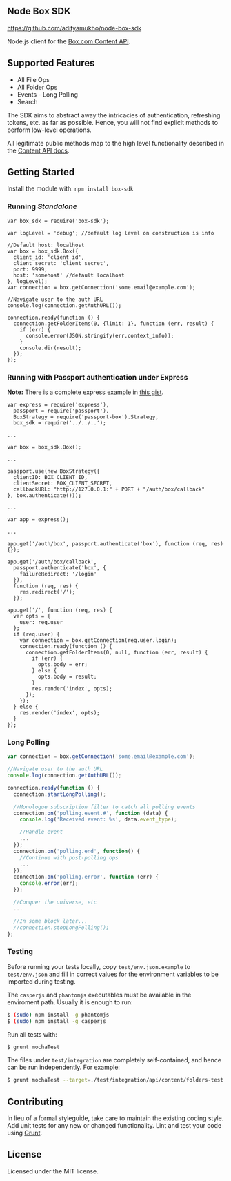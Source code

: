 ## Node Box SDK
https://github.com/adityamukho/node-box-sdk

Node.js client for the [Box.com Content API](https://developers.box.com/docs/).

## Supported Features
* All File Ops
* All Folder Ops
* Events - Long Polling
* Search

The SDK aims to abstract away the intricacies of authentication, refreshing tokens, etc. as far as possible. Hence, you will not find explicit methods to perform low-level operations.

All legitimate public methods map to the high level functionality described in the [Content API docs](https://developers.box.com/docs/).

## Getting Started
Install the module with: `npm install box-sdk`

### Running _Standalone_

```
var box_sdk = require('box-sdk');

var logLevel = 'debug'; //default log level on construction is info

//Default host: localhost
var box = box_sdk.Box({
  client_id: 'client id',
  client_secret: 'client secret',
  port: 9999,
  host: 'somehost' //default localhost
}, logLevel);
var connection = box.getConnection('some.email@example.com');

//Navigate user to the auth URL
console.log(connection.getAuthURL());

connection.ready(function () {
  connection.getFolderItems(0, {limit: 1}, function (err, result) {
    if (err) {
      console.error(JSON.stringify(err.context_info));
    }
    console.dir(result);
  });
});
```

### Running with Passport authentication under Express
**Note:** There is a complete express example in [this gist](https://gist.github.com/adityamukho/13c7c462e216fa02d0a9).
```
var express = require('express'),
  passport = require('passport'),
  BoxStrategy = require('passport-box').Strategy,
  box_sdk = require('../../..');

...

var box = box_sdk.Box();

...

passport.use(new BoxStrategy({
  clientID: BOX_CLIENT_ID,
  clientSecret: BOX_CLIENT_SECRET,
  callbackURL: "http://127.0.0.1:" + PORT + "/auth/box/callback"
}, box.authenticate()));

...

var app = express();

...

app.get('/auth/box', passport.authenticate('box'), function (req, res) {});

app.get('/auth/box/callback',
  passport.authenticate('box', {
    failureRedirect: '/login'
  }),
  function (req, res) {
    res.redirect('/');
  });

app.get('/', function (req, res) {
  var opts = {
    user: req.user
  };
  if (req.user) {
    var connection = box.getConnection(req.user.login);
    connection.ready(function () {
      connection.getFolderItems(0, null, function (err, result) {
        if (err) {
          opts.body = err;
        } else {
          opts.body = result;
        }
        res.render('index', opts);
      });
    });
  } else {
    res.render('index', opts);
  }
});
```

### Long Polling
```javascript
var connection = box.getConnection('some.email@example.com');

//Navigate user to the auth URL
console.log(connection.getAuthURL());

connection.ready(function () {
  connection.startLongPolling();

  //Monologue subscription filter to catch all polling events
  connection.on('polling.event.#', function (data) {
    console.log('Received event: %s', data.event_type);

    //Handle event
    ...
  });
  connection.on('polling.end', function() {
    //Continue with post-polling ops
    ...
  });
  connection.on('polling.error', function (err) {
    console.error(err);
  });

  //Conquer the universe, etc
  ...

  //In some block later...
  //connection.stopLongPolling();
};
```

### Testing
Before running your tests locally, copy `test/env.json.example` to `test/env.json` and fill in correct values for the environment variables to be imported during testing.

The `casperjs` and `phantomjs` executables must be available in the enviroment path. Usually it is enough to run:
```bash
$ (sudo) npm install -g phantomjs
$ (sudo) npm install -g casperjs
```

Run all tests with:
```bash
$ grunt mochaTest
```

The files under `test/integration` are completely self-contained, and hence can be run independently. For example:
```bash
$ grunt mochaTest --target=./test/integration/api/content/folders-test.js
```

## Contributing
In lieu of a formal styleguide, take care to maintain the existing coding style. Add unit tests for any new or changed functionality. Lint and test your code using [Grunt](http://gruntjs.com/).

## License
Licensed under the MIT license.
